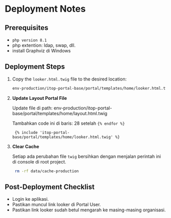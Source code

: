 # Deployment Notes

## Prerequisites

- `php version 8.1`
- php extention: ldap, swap, dll.
- install Graphviz di Windows

## Deployment Steps

1. Copy the `looker.html.twig` file to the desired location:
   ```bash
   env-production/itop-portal-base/portal/templates/home/looker.html.twig
   ```
2. **Update Layout Portal File**

   Update file di path: env-production/itop-portal-base/portal/templates/home/layout.html.twig

   Tambahkan code ini di baris: 28 setelah `{% endfor %}`

   ```twig
    {% include 'itop-portal-base/portal/templates/home/looker.html.twig' %}
   ```

3. **Clear Cache**

   Setiap ada perubahan file `twig` bersihkan dengan menjalan perintah ini di console di root project.

   ```bash
    rm -rf data/cache-production
   ```

## Post-Deployment Checklist

- Login ke aplikasi.
- Pastikan muncul link looker di Portal User.
- Pastikan link looker sudah betul mengarah ke masing-masing organisasi.
